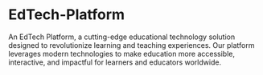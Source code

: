 # EdTech-Platform
An EdTech Platform, a cutting-edge educational technology solution designed to revolutionize learning and teaching experiences. Our platform leverages modern technologies to make education more accessible, interactive, and impactful for learners and educators worldwide.
